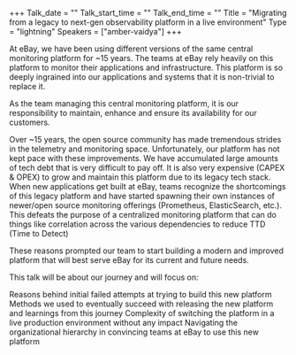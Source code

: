 +++
Talk_date = ""
Talk_start_time = ""
Talk_end_time = ""
Title = "Migrating from a legacy to next-gen observability platform in a live environment"
Type = "lightning"
Speakers = ["amber-vaidya"]
+++

At eBay, we have been using different versions of the same central monitoring platform for ~15 years. The teams at eBay rely heavily on this platform to monitor their applications and infrastructure. This platform is so deeply ingrained into our applications and systems that it is non-trivial to replace it.

As the team managing this central monitoring platform, it is our responsibility to maintain, enhance and ensure its availability for our customers.

Over ~15 years, the open source community has made tremendous strides in the telemetry and monitoring space. Unfortunately, our platform has not kept pace with these improvements. We have accumulated large amounts of tech debt that is very difficult to pay off. It is also very expensive (CAPEX & OPEX) to grow and maintain this platform due to its legacy tech stack. When new applications get built at eBay, teams recognize the shortcomings of this legacy platform and have started spawning their own instances of newer/open source monitoring offerings (Prometheus, ElasticSearch, etc.). This defeats the purpose of a centralized monitoring platform that can do things like correlation across the various dependencies to reduce TTD (Time to Detect)

These reasons prompted our team to start building a modern and improved platform that will best serve eBay for its current and future needs.

This talk will be about our journey and will focus on:

Reasons behind initial failed attempts at trying to build this new platform
Methods we used to eventually succeed with releasing the new platform and learnings from this journey
Complexity of switching the platform in a live production environment without any impact
Navigating the organizational hierarchy in convincing teams at eBay to use this new platform
